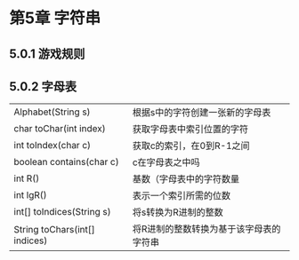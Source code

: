 # 第5章 字符串

## 5.0.1 游戏规则

## 5.0.2 字母表

|  |  |
| :--- | :--- |
| Alphabet\(String s\) | 根据s中的字符创建一张新的字母表 |
| char toChar\(int index\) | 获取字母表中索引位置的字符 |
| int toIndex\(char c\) | 获取c的索引，在0到R-1之间 |
| boolean contains\(char c\) | c在字母表之中吗 |
| int R\(\) | 基数（字母表中的字符数量 |
| int lgR\(\) | 表示一个索引所需的位数 |
| int\[\] toIndices\(String s\) | 将s转换为R进制的整数 |
| String toChars\(int\[\] indices\) | 将R进制的整数转换为基于该字母表的字符串 |

